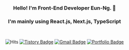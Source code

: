 <div align="center">

### Hello! I'm Front-End Developer **Eun-Ng**. 👋
### I'm mainly using React.js, Next.js, TypeScript

<br />

![Hits](https://hits.seeyoufarm.com/api/count/incr/badge.svg?url=https%3A%2F%2Fgithub.com%2FEun-Ng&count_bg=%23000000&title_bg=%23000000&icon=ghostery.svg&icon_color=%23FFFFFF&title=hits&edge_flat=true)
[![Tistory Badge](https://img.shields.io/badge/Blog-2E9596?style=flat-square&labelColor=2E9596&logo=Tistory&link=https://eun-ng.tistory.com/)](https://eun-ng.tistory.com/)
[![Gmail Badge](https://img.shields.io/badge/-eunng.dev@gmail.com-c14438?style=flat-square&logo=Gmail&logoColor=white&link=mailto:eunng.dev@gmail.com)](mailto:eunng.dev@gmail.com)
[![Portfolio Badge](https://img.shields.io/badge/My_Portfolio-494949?style=flat-square&logo=Vercel&link=https://eunng-next-portfolio.vercel.app/)](https://eunng-next-portfolio.vercel.app/)
 
</div>

